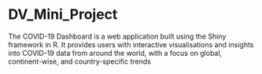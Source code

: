 # DV_Mini_Project
The COVID-19 Dashboard is a web application built using the Shiny framework in R. It provides users with interactive visualisations and insights into COVID-19 data from around the world, with a focus on global, continent-wise, and country-specific trends
